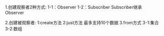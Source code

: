 

1.创建观察者2种方式:
   1-1：Observer
   1-2：Subscriber Subscriber继承Observer

2.创建被观察者:
   1:create方法
   2:just方法 最多支持10个数据
   3.from方式
      3-1:集合
      3-2:数组

